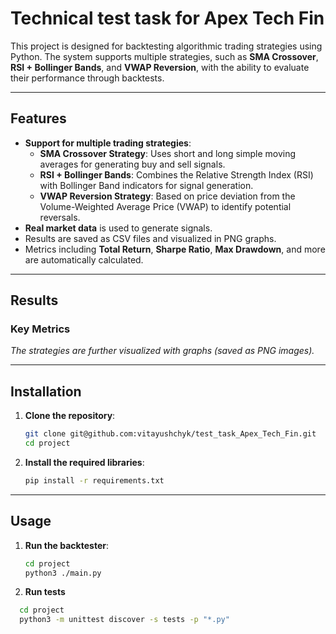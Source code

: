 # Technical test task for Apex Tech Fin

This project is designed for backtesting algorithmic trading strategies using Python. The system supports multiple
strategies, such as **SMA Crossover**, **RSI + Bollinger Bands**, and **VWAP Reversion**, with the ability to evaluate
their performance through backtests.

---

## Features

- **Support for multiple trading strategies**:
    - **SMA Crossover Strategy**: Uses short and long simple moving averages for generating buy and sell signals.
    - **RSI + Bollinger Bands**: Combines the Relative Strength Index (RSI) with Bollinger Band indicators for signal
      generation.
    - **VWAP Reversion Strategy**: Based on price deviation from the Volume-Weighted Average Price (VWAP) to identify
      potential reversals.
- **Real market data** is used to generate signals.
- Results are saved as CSV files and visualized in PNG graphs.
- Metrics including **Total Return**, **Sharpe Ratio**, **Max Drawdown**, and more are automatically calculated.

---

## Results

### Key Metrics

*The strategies are further visualized with graphs (saved as PNG images).*

---

## Installation

1. **Clone the repository**:
    ```bash
    git clone git@github.com:vitayushchyk/test_task_Apex_Tech_Fin.git
    cd project
    ```

2. **Install the required libraries**:
    ```bash
    pip install -r requirements.txt
    ```

---

## Usage

1. **Run the backtester**:

    ```bash
    cd project
    python3 ./main.py
    ```
2. **Run tests**

  ```bash
    cd project
    python3 -m unittest discover -s tests -p "*.py"
   ```
